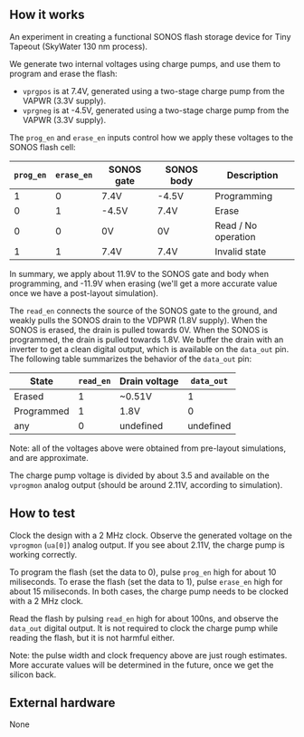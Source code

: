 <!---

This file is used to generate your project datasheet. Please fill in the information below and delete any unused
sections.

You can also include images in this folder and reference them in the markdown. Each image must be less than
512 kb in size, and the combined size of all images must be less than 1 MB.
-->

## How it works

An experiment in creating a functional SONOS flash storage device for Tiny Tapeout (SkyWater 130 nm process).

We generate two internal voltages using charge pumps, and use them to program and erase the flash:

- `vprgpos` is at 7.4V, generated using a two-stage charge pump from the VAPWR (3.3V supply).
- `vprgneg` is at -4.5V, generated using a two-stage charge pump from the VAPWR (3.3V supply).

The `prog_en` and `erase_en` inputs control how we apply these voltages to the SONOS flash cell:

| `prog_en` | `erase_en` | SONOS gate | SONOS body | Description         |
| --------- | ---------- | ---------- | ---------- | ------------------- |
| 1         | 0          | 7.4V       | -4.5V      | Programming         |
| 0         | 1          | -4.5V      | 7.4V       | Erase               |
| 0         | 0          | 0V         | 0V         | Read / No operation |
| 1         | 1          | 7.4V       | 7.4V       | Invalid state       |

In summary, we apply about 11.9V to the SONOS gate and body when programming, and -11.9V when erasing (we'll get a more accurate value once we have a post-layout simulation).

The `read_en` connects the source of the SONOS gate to the ground, and weakly pulls the SONOS drain to the VDPWR (1.8V supply). When the SONOS is erased, the drain is pulled towards 0V. When the SONOS is programmed, the drain is pulled towards 1.8V. We buffer the drain with an inverter to get a clean digital output, which is available on the `data_out` pin. The following table summarizes the behavior of the `data_out` pin:

| State      | `read_en` | Drain voltage | `data_out` |
| ---------- | --------- | ------------- | ---------- |
| Erased     | 1         | ~0.51V        | 1          |
| Programmed | 1         | 1.8V          | 0          |
| any        | 0         | undefined     | undefined  |

Note: all of the voltages above were obtained from pre-layout simulations, and are approximate.

The charge pump voltage is divided by about 3.5 and available on the `vprogmon` analog output (should be around 2.11V, according to simulation).

## How to test

Clock the design with a 2 MHz clock. Observe the generated voltage on the `vprogmon` (`ua[0]`) analog output. If you see about 2.11V, the charge pump is working correctly.

To program the flash (set the data to 0), pulse `prog_en` high for about 10 miliseconds. To erase the flash (set the data to 1), pulse `erase_en` high for about 15 miliseconds. In both cases, the charge pump needs to be clocked with a 2 MHz clock.

Read the flash by pulsing `read_en` high for about 100ns, and observe the `data_out` digital output. It is not required to clock the charge pump while reading the flash, but it is not harmful either.

Note: the pulse width and clock frequency above are just rough estimates. More accurate values will be determined in the future, once we get the silicon back.

## External hardware

None
